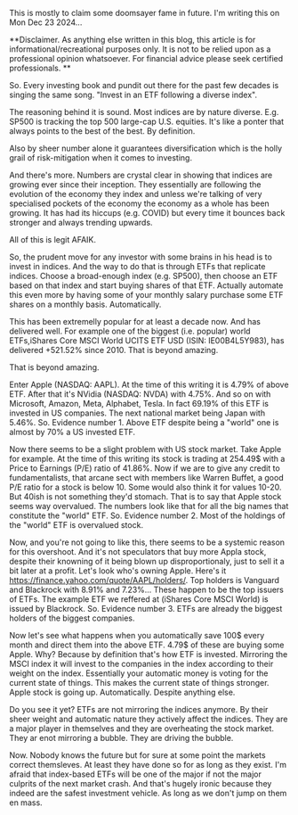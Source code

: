 This is mostly to claim some doomsayer fame in future. I'm writing this on Mon Dec 23 2024...

**Disclaimer. As anything else written in this blog, this article is for informational/recreational purposes only. 
It is not to be relied upon as a professional opinion whatsoever. 
For financial advice please seek certified professionals. **

So. Every investing book and pundit out there for the past few decades is singing the same song. "Invest in an ETF following a diverse index". 

The reasoning behind it is sound. Most indices are by nature diverse. E.g. SP500 is tracking the top 500 large-cap U.S. equities. It's like a ponter that always points to the best of the best. By definition. 

Also by sheer number alone it guarantees diversification which is the holly grail of risk-mitigation when it comes to investing.

And there's more. Numbers are crystal clear in showing that indices are growing ever since their inception. They essentially are following the evolution of the economy they index and unless we're talking of very specialised pockets of the economy the economy as a whole has been growing. It has had its hiccups (e.g. COVID) but every time it bounces back stronger and always trending upwards.

All of this is legit AFAIK.

So, the prudent move for any investor with some brains in his head is to invest in indices. And the way to do that is through ETFs that replicate indices. Choose a broad-enough index (e.g. SP500), then choose an ETF based on that index and start buying shares of that ETF. Actually automate this even more by having some of your monthly salary purchase some ETF shares on a monthly basis. Automatically.

This has been extremelly popular for at least a decade now. And has delivered well. For example one of the biggest (i.e. popular) world ETFs,iShares Core MSCI World UCITS ETF USD (ISIN: IE00B4L5Y983), has delivered +521.52% since 2010. That is beyond amazing.

That is beyond amazing.

Enter Apple (NASDAQ: AAPL). At the time of this writing it is 4.79% of above ETF. After that it's NVidia (NASDAQ: NVDA) with 4.75%. And so on with Microsoft, Amazon, Meta, Alphabet, Tesla. In fact 69.19% of this ETF is invested in US companies. The next national market being Japan with 
5.46%. So. Evidence number 1. Above ETF despite being a "world" one is almost by 70% a US invested ETF.

Now there seems to be a slight problem with US stock market. Take Apple for example. At the time of this writing its stock is trading at 254.49$ with a Price to Earnings (P/E) ratio of 41.86%. Now if we are to give any credit to fundamentalists, that arcane sect with members like Warren Buffet, a good P/E ratio for a stock is below 10. Some would also think it for values 10-20. But 40ish is not something they'd stomach. That is to say that Apple stock seems way overvalued. The numbers look like that for all the big names that constitute the "world" ETF. So. Evidence number 2. Most of the holdings of the "world" ETF is overvalued stock.

Now, and you're not going to like this, there seems to be a systemic reason for this overshoot. And it's not speculators that buy more Appla stock, despite their knowning of it being blown up disproportionaly, just to sell it a bit later at a profit. Let's look who's owning Apple. Here's it https://finance.yahoo.com/quote/AAPL/holders/. Top holders is Vanguard and Blackrock with 8.91% and 7.23%... These happen to be the top issuers of ETFs. The example ETF we reffered at (iShares Core MSCI World) is issued by Blackrock. So. Evidence number 3. ETFs are already the biggest holders of the biggest companies.

Now let's see what happens when you automatically save 100$ every month and direct them into the above ETF. 4.79$ of these are buying some Apple. Why? Because by definition that's how ETF is invested. Mirroring the MSCI index it will invest to the companies in the index according to their weight on the index. Essentially your automatic money is voting for the current state of things. This makes the current state of things stronger. Apple stock is going up. Automatically. Despite anything else.

Do you see it yet? ETFs are not mirroring the indices anymore. By their sheer weight and automatic nature they actively affect the indices. They are a major player in themselves and they are overheating the stock market. They ar enot mirroring a bubble. They are driving the bubble.

Now. Nobody knows the future but for sure at some point the markets correct themsleves. At least they have done so for as long as they exist. I'm afraid that index-based ETFs will be one of the major if not the major culprits of the next market crash. And that's hugely ironic because they indeed are the safest investment vehicle. As long as we don't jump on them en mass.
